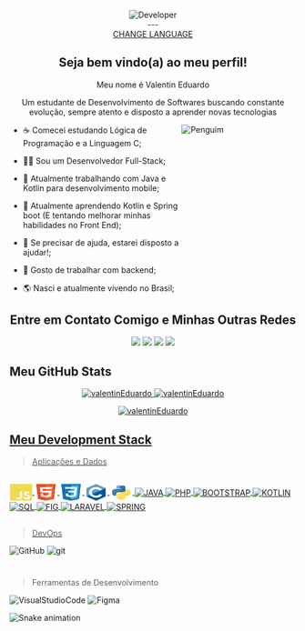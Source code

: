 <div align="center">  
  
#  
<img align="center" width="100%" height="450cm" src="https://media.giphy.com/media/bGgsc5mWoryfgKBx1u/giphy.gif" alt="Developer" />
  <div>
    ---
  </div>
  <div align="center"><a href="https://github.com/valentinEduardo/valentinEduardo/blob/main/Us.md" target="_blank"> CHANGE LANGUAGE  </a></div>
  
  ## <div align="center">  Seja bem vindo(a) ao meu perfil!</div>
 <div> 
   <p> Meu nome é Valentin Eduardo</p>
  <p> Um estudante de Desenvolvimento de Softwares buscando constante evolução, sempre atento e disposto a aprender novas tecnologias </p> 
  </div>
  
</div>







<div> 
<img align="right" width="40%" height="280cm" src="https://media.giphy.com/media/2IudUHdI075HL02Pkk/giphy.gif" alt="Penguim"/>

  
  
 - ☕ Comecei estudando Lógica de Programação e a Linguagem C;
  
  -  🧑‍💻 Sou um Desenvolvedor Full-Stack;
  
- 📌 Atualmente trabalhando com Java e Kotlin para desenvolvimento mobile;

- 📖 Atualmente aprendendo Kotlin e Spring boot (E tentando melhorar minhas habilidades no Front End); 

- 💬 Se precisar de ajuda, estarei disposto a ajudar!;

- 🎯 Gosto de trabalhar com backend;

- 🌎  Nasci e atualmente vivendo no Brasil;

</div>


<div align="center">
  
  ## <div align="center"> Entre em Contato Comigo e Minhas Outras Redes</div>

<a href="https://drive.google.com/file/d/1YMTZJzarnXUIbacVZJA5HgYNCwiyTcIM/view?usp=share_link" target="_blank"><img height="25" src="https://img.shields.io/badge/-Baixar%20Curriculo-383f61?logo=Betfair&colorlogo=white"    style="vertical-align:top margin:6px 4px"></a>
  <a href = "mailto:carvalhovalentindev@gmail.com"><img src="https://img.shields.io/badge/-Gmail-%23333?style=for-the-badge&logo=gmail&logoColor=white" target="_blank"></a>
  <a href="https://www.linkedin.com/in/valentindev/" target="_blank"><img src="https://img.shields.io/badge/-LinkedIn-%230077B5?style=for-the-badge&logo=linkedin&logoColor=white" target="_blank"></a> 
  <a href="https://leetcode.com/ValentinEduardo/"> <img src="https://img.shields.io/badge/-LeetCode-FFA116?style=for-the-badge&logo=LeetCode&logoColor=black"/></a>
  
  </div>
  
  
  ## Meu GitHub Stats 
<div align="center">
  
  
  <a href="https://github.com/valentinEduardo">
   
 <img height="180em" src="https://github-readme-stats.vercel.app/api?username=valentinEduardo&show_icons=true&locale=pt-br&theme=radical" alt="valentinEduardo" />
    
 <img aling:  height="180em"  src="https://github-readme-stats-git-masterrstaa-rickstaa.vercel.app/api/top-langs/?username=valentinEduardo&layout=compact&langs_count=15&theme=radical&locale=pt-br" alt="valentinEduardo"/>
    
    
<div align="center">
<p><img src="https://github-readme-streak-stats.herokuapp.com/?user=valentinEduardo&theme=radical&locale=pt-br" alt="valentinEduardo" /></p>
</div>
    
</div>

 
## Meu Development Stack ##

> Aplicações e Dados
  
<div style="display: inline_block"><br>
  
  <img align="center" alt="Js" height="30" width="40" src="https://raw.githubusercontent.com/devicons/devicon/master/icons/javascript/javascript-plain.svg">
  <img align="center" alt="HTML" height="30" width="40" src="https://raw.githubusercontent.com/devicons/devicon/master/icons/html5/html5-original.svg">
  <img align="center" alt="CSS" height="30" width="40" src="https://raw.githubusercontent.com/devicons/devicon/master/icons/css3/css3-original.svg">
 <img align="center" alt="C" height="30" width="40" src="https://raw.githubusercontent.com/devicons/devicon/master/icons/c/c-original.svg">
  <img align="center" alt="PYTHON" height="30" width="40" src="https://raw.githubusercontent.com/devicons/devicon/master/icons/python/python-original.svg">
  <img align="center" alt="JAVA" height="30" width="40" src="https://raw.githubusercontent.com/valentinEduardo/devicon/master/icons/java/java-original-wordmark.svg">
 <img align="center" alt="PHP" height="30" width="40" src="https://raw.githubusercontent.com/valentinEduardo/devicon/master/icons/php/php-original.svg">
   <img align="center" alt="BOOTSTRAP" height="30" width="40" src="https://raw.githubusercontent.com/valentinEduardo/devicon/master/icons/bootstrap/bootstrap-original.svg">
   <img align="center" alt="KOTLIN" height="30" width="40" src="https://raw.githubusercontent.com/valentinEduardo/devicon/master/icons/kotlin/kotlin-original.svg">
   <img align="center" alt="SQL" height="30" width="40" src="https://raw.githubusercontent.com/valentinEduardo/devicon/master/icons/mysql/mysql-original.svg">
   <img align="center" alt="FIG" height="30" width="40" src="https://raw.githubusercontent.com/valentinEduardo/devicon/master/icons/figma/figma-original.svg">
   <img align="center" alt="LARAVEL" height="30" width="40" src="https://raw.githubusercontent.com/valentinEduardo/devicon/master/icons/laravel/laravel-plain-wordmark.svg">
   <img align="center" alt="SPRING" height="30" width="40" src="https://raw.githubusercontent.com/valentinEduardo/devicon/master/icons/spring/spring-original.svg">
</div>
  
##

> DevOps
> 
<a><img height="25" src="https://img.shields.io/badge/-GitHub-%23181717?logo=GitHub&colorlogo=white" alt="GitHub" style="vertical-align:top margin:6px 4px"/></a>
<a><img height="25" src="https://img.shields.io/badge/-Git-%23181717?logo=Git&colorlogo=white" alt="git" style="vertical-align:top margin:6px 4px"/></a>

#


> Ferramentas de Desenvolvimento
> 
<a><img height="25" src="https://img.shields.io/badge/Visual%20Studio%20Code-007ACC?logo=Visual-Studio-Code&colorlogo=white" alt="VisualStudioCode" style="vertical-align:top margin:6px 4px"/> </a><a><img height="25" src="https://img.shields.io/badge/-Figma-%23181717?logo=Figma&colorlogo=white" alt="Figma" style="vertical-align:top margin:6px 4px"/></a>


 <div>
   
![Snake animation](https://github.com/valentinEduardo/valentinEduardo/blob/output/github-contribution-grid-snake.svg)
</div>
